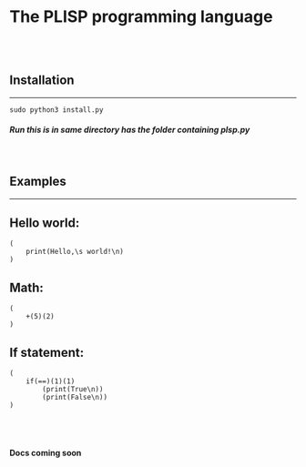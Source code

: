 # The PLISP programming language
<br>
<br>

## Installation
---

```
sudo python3 install.py
```
##### Run this is in same directory has the folder containing plsp.py
<br>

## Examples
---


## Hello world:
```
(
    print(Hello,\s world!\n)
)
```
## Math:
```
(
    +(5)(2)
)
```
## If statement:
```
(
    if(==)(1)(1)
        (print(True\n))
        (print(False\n))
)
```
<br>
<br>

#### **Docs coming soon**
